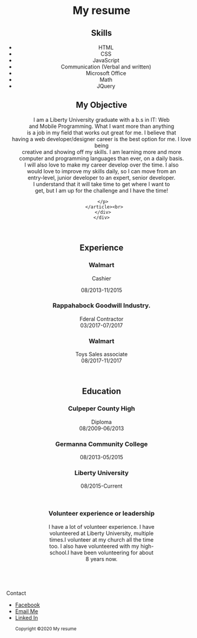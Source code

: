 <!DOCTYPE html>
<html>
 <head>
 
  <meta charset="UTF-8">
  
  <meta name="viewport" content="width=device-width, initial-scale=1">
  <link href="https://fonts.googleapis.com/css?family=Bellefair" rel="stylesheet">
  <link rel="stylesheet" href="https://maxcdn.bootstrapcdn.com/bootstrap/3.3.7/css/bootstrap.min.css">
 </head>
 <body>
 <header>
  <div class="jumbotron text-center">
   <h1>My resume</h1>
  </div>
   <div class="container">
    <div class="row">
     <div class="col-md-6">
      <section>
       <h2 class="skills">Skills</h2>
       <ul>
        <li>HTML</li>
        <li>CSS</li>
        <li>JavaScript</li>
        <li>Communication (Verbal and written)</li>
        <li>Microsoft Office</li>
        <li>Math</li>
        <li>JQuery</li>
      </ul>
     </section>
    </div>
   
   <div class="col-md-6">
    <article>
      <h2>My Objective</h2>
      <p>
         I am a Liberty University graduate 
        with a b.s in IT: Web<br>
        and Mobile Programming.
         What I want more than anything <br>
         is a job in my field that works out great for me. I believe that <br>
         having a web developer/designer career is the best option for me. I love being <br>
         creative and showing off my skills. I am learning more and more <br>
         computer and programming languages than ever, on a daily basis. <br>
         I will also love to make my career develop over the time. I also <br>
         would love to improve my skills daily, so I can move from an <br>
         entry-level, junior developer to an expert, senior developer. <br>
         I understand that it will take time to get where I want to <br>
         get, but I am up for the challenge and I have the time!

       </p>  
      </article><br>
     </div>
    </div>
   </div><br>
   <div id="container">
     <div class="row">
      <div class="col-md-4">
   <section>
    <h2>Experience</h2>
     <h3>Walmart</h3>
     <p>Cashier<p>
     <p class="date">08/2013-11/2015</p>
     <h3>Rappahabock Goodwill Industry.</h3>
     <p>Fderal Contractor<br>
        03/2017-07/2017</p>
     <h3>Walmart</h3>
     <p>Toys Sales associate<br>
        08/2017-11/2017</p>
    </section>
   </div><br>
   <div class="col-md-4">
    <article>
     <h2>Education</h2>
     <h3>Culpeper County High</h3>
     <p>Diploma<br>08/2009-06/2013</p>
     <h3>Germanna Community College</h3>
     <p>08/2013-05/2015</p>
     <h3>Liberty University</h3>
     <p>08/2015-Current</p>
    </article>
   </div><br>
   <div id-"col-md-4">
   <div id="volunteer">
   <h3>Volunteer experience or leadership</h3>
   <p>
      I have a lot of volunteer experience. I have<br>
      volunteered at Liberty University, multiple<br>
      times.I volunteer at my church all the time<br>
      too. I also have volunteered with my high-<br>
      school.I have been volunteering for about<br>
      8 years now.
    </p>
       </div>
      </div>
     </div>
   </div>
  </header><br>
  <footer>
   Contact<br> 
    <ul>
      <li><a href="https://www.facebook.com/" target="_blank">Facebook</a></li>
      <li><a href="mailto:svest2@liberty.edu">Email Me</a></li>
      <li><a href="https://www.linkedin.com/in/samantha-vest-31a3657b/">Linked In</a> </li>
      </il>
   <p><small>Copyright &copy;2020 My resume</p>   
  </footer> 
 </body>
</html>
